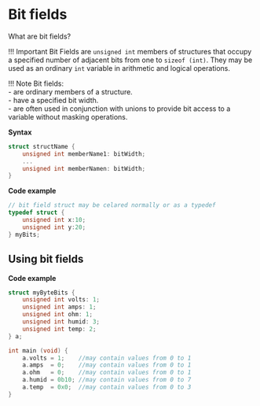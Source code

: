 # Bit fields

What are bit fields?

!!! Important
    Bit Fields are `unsigned int` members of structures that occupy a specified number of adjacent bits from one to
    `sizeof (int)`. They may be used as an ordinary `int` variable in arithmetic and logical operations.

!!! Note
    Bit fields:  
    - are ordinary members of a structure.  
    - have a specified bit width.  
    - are often used in conjunction with unions to provide bit access to a variable without masking operations.

**Syntax**

```c
struct structName {
    unsigned int memberName1: bitWidth;
    ...
    unsigned int memberNamen: bitWidth;
}
```

**Code example**

```c
// bit field struct may be celared normally or as a typedef
typedef struct {
    unsigned int x:10;
    unsigned int y:20;
} myBits;
```

## Using bit fields

**Code example**

```c
struct myByteBits {
    unsigned int volts: 1;
    unsigned int amps: 1;
    unsigned int ohm: 1;
    unsigned int humid: 3;
    unsigned int temp: 2;
} a;

int main (void) {
    a.volts = 1;    //may contain values from 0 to 1
    a.amps  = 0;    //may contain values from 0 to 1
    a.ohm   = 0;    //may contain values from 0 to 1
    a.humid = 0b10; //may contain values from 0 to 7
    a.temp  = 0x0;  //may contain values from 0 to 3
}
```
